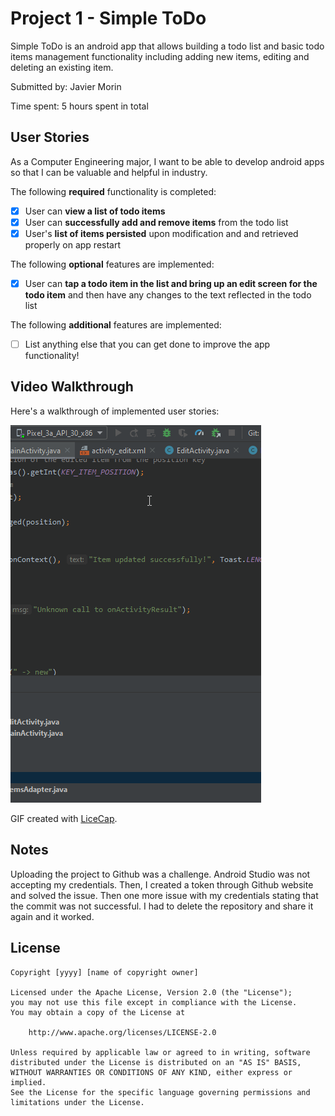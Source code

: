 # Project 1 - Simple ToDo

Simple ToDo is an android app that allows building a todo list and basic todo items management functionality including adding new items, editing and deleting an existing item.

Submitted by: Javier Morin

Time spent: 5 hours spent in total

## User Stories
As a Computer Engineering major, I want to be able to develop android apps so that I can be valuable and helpful in industry. 

The following **required** functionality is completed:

* [x] User can **view a list of todo items**
* [x] User can **successfully add and remove items** from the todo list
* [x] User's **list of items persisted** upon modification and and retrieved properly on app restart

The following **optional** features are implemented:

* [x] User can **tap a todo item in the list and bring up an edit screen for the todo item** and then have any changes to the text reflected in the todo list

The following **additional** features are implemented:

* [ ] List anything else that you can get done to improve the app functionality!

## Video Walkthrough

Here's a walkthrough of implemented user stories:

<img src='walkthrough.gif' title='Video Walkthrough' width='' alt='Video Walkthrough' />

GIF created with [LiceCap](http://www.cockos.com/licecap/).

## Notes

Uploading the project to Github was a challenge. Android Studio was not accepting my credentials. Then, I created a token through Github website and solved the issue. 
Then one more issue with my credentials stating that the commit was not successful. I had to delete the repository and share it again and it worked. 

## License

    Copyright [yyyy] [name of copyright owner]

    Licensed under the Apache License, Version 2.0 (the "License");
    you may not use this file except in compliance with the License.
    You may obtain a copy of the License at

        http://www.apache.org/licenses/LICENSE-2.0

    Unless required by applicable law or agreed to in writing, software
    distributed under the License is distributed on an "AS IS" BASIS,
    WITHOUT WARRANTIES OR CONDITIONS OF ANY KIND, either express or implied.
    See the License for the specific language governing permissions and
    limitations under the License.
